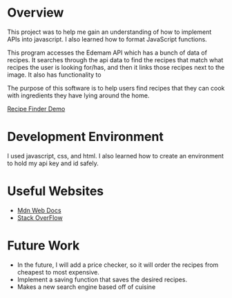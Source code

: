 # Overview

This project was to help me gain an understanding of how to implement APIs into javascript. I also learned how to format JavaScript functions.

This program accesses the Edemam API which has a bunch of data of recipes. It searches through the api data to find the recipes that match what recipes the user is looking for/has, and then it links those recipes next to the image. It also has functionality to 

The purpose of this software is to help users find recipes that they can cook with ingredients they have lying around the home. 

[Recipe Finder Demo](https://youtu.be/wCjd0r2X8O4)

# Development Environment

I used javascript, css, and html. I also learned how to create an environment to hold my api key and id safely. 

# Useful Websites

- [Mdn Web Docs](https://developer.mozilla.org/en-US/docs/Learn/JavaScript/First_steps/What_is_JavaScript)
- [Stack OverFlow](https://stackoverflow.com/)

# Future Work

- In the future, I will add a price checker, so it will order the recipes from cheapest to most expensive. 
- Implement a saving function that saves the desired recipes.
- Makes a new search engine based off of cuisine
